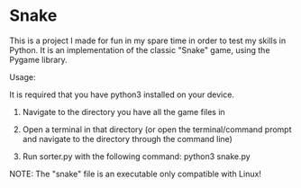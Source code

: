 # Snake

This is a project I made for fun in my spare time in order to test my skills in Python. It is an implementation of the classic "Snake" game, using the Pygame library.

Usage:

It is required that you have python3 installed on your device.

1. Navigate to the directory you have all the game files in

2. Open a terminal in that directory (or open the terminal/command prompt and navigate to the directory through the command line)

3. Run sorter.py with the following command:
    python3 snake.py

NOTE: The "snake" file is an executable only compatible with Linux!
